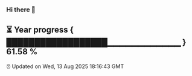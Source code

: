 ### Hi there 👋
⏳ Year progress { ██████████████████▁▁▁▁▁▁▁▁▁▁▁▁ } 61.58 %
---
⏰ Updated on Wed, 13 Aug 2025 18:16:43 GMT

